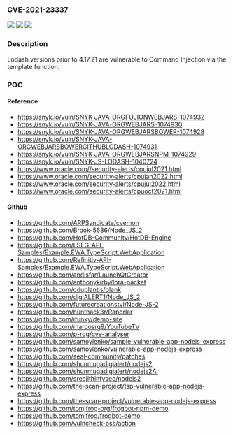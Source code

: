 ### [CVE-2021-23337](https://cve.mitre.org/cgi-bin/cvename.cgi?name=CVE-2021-23337)
![](https://img.shields.io/static/v1?label=Product&message=Lodash&color=blue)
![](https://img.shields.io/static/v1?label=Version&message=n%2Fa&color=blue)
![](https://img.shields.io/static/v1?label=Vulnerability&message=Command%20Injection&color=brighgreen)

### Description

Lodash versions prior to 4.17.21 are vulnerable to Command Injection via the template function.

### POC

#### Reference
- https://snyk.io/vuln/SNYK-JAVA-ORGFUJIONWEBJARS-1074932
- https://snyk.io/vuln/SNYK-JAVA-ORGWEBJARS-1074930
- https://snyk.io/vuln/SNYK-JAVA-ORGWEBJARSBOWER-1074928
- https://snyk.io/vuln/SNYK-JAVA-ORGWEBJARSBOWERGITHUBLODASH-1074931
- https://snyk.io/vuln/SNYK-JAVA-ORGWEBJARSNPM-1074929
- https://snyk.io/vuln/SNYK-JS-LODASH-1040724
- https://www.oracle.com//security-alerts/cpujul2021.html
- https://www.oracle.com/security-alerts/cpujan2022.html
- https://www.oracle.com/security-alerts/cpujul2022.html
- https://www.oracle.com/security-alerts/cpuoct2021.html

#### Github
- https://github.com/ARPSyndicate/cvemon
- https://github.com/Brook-5686/Node_JS_2
- https://github.com/HotDB-Community/HotDB-Engine
- https://github.com/LSEG-API-Samples/Example.EWA.TypeScript.WebApplication
- https://github.com/Refinitiv-API-Samples/Example.EWA.TypeScript.WebApplication
- https://github.com/andisfar/LaunchQtCreator
- https://github.com/anthonykirby/lora-packet
- https://github.com/cduplantis/blank
- https://github.com/digiALERT1/Node_JS_2
- https://github.com/futurecreationstvl/Node-JS-2
- https://github.com/hunthack3r/Raporlar
- https://github.com/ifunky/demo-site
- https://github.com/marcosrg9/YouTubeTV
- https://github.com/p-rog/cve-analyser
- https://github.com/samoylenko/sample-vulnerable-app-nodejs-express
- https://github.com/samoylenko/vulnerable-app-nodejs-express
- https://github.com/seal-community/patches
- https://github.com/shunmugadigialert/nodejs2
- https://github.com/shunmugadigialert/nodejs2Ai
- https://github.com/sreejithinfysec/nodejs2
- https://github.com/the-scan-project/tsp-vulnerable-app-nodejs-express
- https://github.com/the-scan-project/vulnerable-app-nodejs-express
- https://github.com/tomjfrog-org/frogbot-npm-demo
- https://github.com/tomjfrog/frogbot-demo
- https://github.com/vulncheck-oss/action

